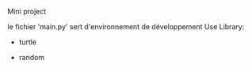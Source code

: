 Mini project

le fichier 'main.py' sert d'environnement de développement 
Use Library:
- turtle

- random


